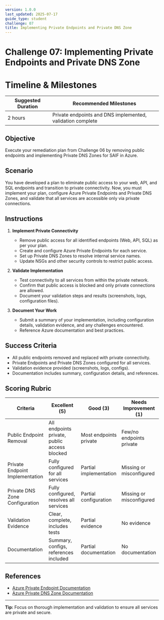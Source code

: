 ```yaml
---
version: 1.0.0
last_updated: 2025-07-17
guide_type: student
challenge: 07
title: Implementing Private Endpoints and Private DNS Zone
---
```


# Challenge 07: Implementing Private Endpoints and Private DNS Zone
# Timeline & Milestones
| Suggested Duration | Recommended Milestones |
|--------------------|-----------------------|
| 2 hours            | Private endpoints and DNS implemented, validation complete |

## Objective
Execute your remediation plan from Challenge 06 by removing public endpoints and implementing Private DNS Zones for SAIF in Azure.

## Scenario

You have developed a plan to eliminate public access to your web, API, and SQL endpoints and transition to private connectivity. Now, you must implement your plan, configure Azure Private Endpoints and Private DNS Zones, and validate that all services are accessible only via private connections.

## Instructions

1. **Implement Private Connectivity**
   - Remove public access for all identified endpoints (Web, API, SQL) as per your plan.
   - Create and configure Azure Private Endpoints for each service.
   - Set up Private DNS Zones to resolve internal service names.
   - Update NSGs and other security controls to restrict public access.

2. **Validate Implementation**
   - Test connectivity to all services from within the private network.
   - Confirm that public access is blocked and only private connections are allowed.
   - Document your validation steps and results (screenshots, logs, configuration files).

3. **Document Your Work**
   - Submit a summary of your implementation, including configuration details, validation evidence, and any challenges encountered.
   - Reference Azure documentation and best practices.

## Success Criteria

- All public endpoints removed and replaced with private connectivity.
- Private Endpoints and Private DNS Zones configured for all services.
- Validation evidence provided (screenshots, logs, configs).
- Documentation includes summary, configuration details, and references.

## Scoring Rubric

| Criteria                        | Excellent (5) | Good (3) | Needs Improvement (1) |
|---------------------------------|---------------|----------|-----------------------|
| Public Endpoint Removal         | All endpoints private, public access blocked | Most endpoints private | Few/no endpoints private |
| Private Endpoint Implementation | Fully configured for all services | Partial implementation | Missing or misconfigured |
| Private DNS Zone Configuration  | Fully configured, resolves all services | Partial configuration | Missing or misconfigured |
| Validation Evidence             | Clear, complete, includes tests | Partial evidence | No evidence |
| Documentation                   | Summary, configs, references included | Partial documentation | No documentation |

## References

- [Azure Private Endpoint Documentation](https://learn.microsoft.com/en-us/azure/private-link/private-endpoint-overview)
- [Azure Private DNS Zone Documentation](https://learn.microsoft.com/en-us/azure/dns/private-dns-overview)

---

**Tip:**
Focus on thorough implementation and validation to ensure all services are private and secure.
